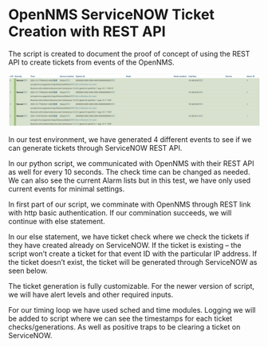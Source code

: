 # OpenNMS ServiceNOW Ticket Creation with REST API
The script is created to document the proof of concept of using the REST API to create tickets from events of the OpenNMS.

<img src="/images/2020-10-17%2007_03_44-List%20_%20Events%20_%20OpenNMS%20Web%20Console.png">


In our test environment, we have generated 4 different events to see if we can generate tickets through ServiceNOW REST API.

In our python script, we communicated with OpenNMS with their REST API as well for every 10 seconds. The check time can be changed as needed. We can also see the current Alarm lists but in this test, we have only used current events for minimal settings.  

In first part of our script, we comminate with OpenNMS through REST link with http basic authentication. If our commination succeeds, we will continue with else statement. 

In our else statement, we have ticket check where we check the tickets if they have created already on ServiceNOW. If the ticket is existing – the script won’t create a ticket for that event ID with the particular IP address. If the ticket doesn’t exist, the ticket will be generated through ServiceNOW as seen below. 

The ticket generation is fully customizable. For the newer version of script, we will have alert levels and other required inputs. 

For our timing loop we have used sched and time modules. Logging we will be added to script where we can see the timestamps for each ticket checks/generations. As well as positive traps to be clearing a ticket on ServiceNOW. 
